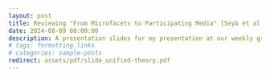 ```yaml
---
layout: post
title: Reviewing "From Microfacets to Participating Media" [Seyb et al., ACM ToG 2024]
date: 2024-08-09 00:00:00
description: A presentation slides for my presentation at our weekly group meeting.
# tags: formatting links
# categories: sample-posts
redirect: assets/pdf/slide_unified-theory.pdf
---
```

<!-- The slides are available [here](assets/pdf/slide_unified-theory.pdf). -->